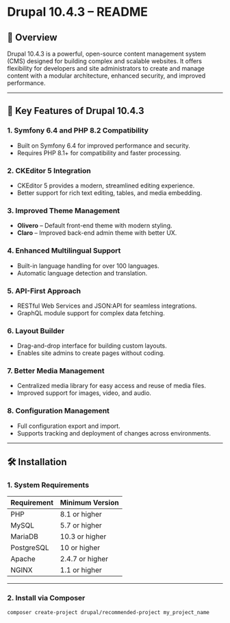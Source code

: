 # Drupal 10.4.3 – README

## 📌 Overview  
Drupal 10.4.3 is a powerful, open-source content management system (CMS) designed for building complex and scalable websites. It offers flexibility for developers and site administrators to create and manage content with a modular architecture, enhanced security, and improved performance.

---

## 🚀 Key Features of Drupal 10.4.3  
### 1. Symfony 6.4 and PHP 8.2 Compatibility  
- Built on Symfony 6.4 for improved performance and security.  
- Requires PHP 8.1+ for compatibility and faster processing.  

### 2. CKEditor 5 Integration  
- CKEditor 5 provides a modern, streamlined editing experience.  
- Better support for rich text editing, tables, and media embedding.  

### 3. Improved Theme Management  
- **Olivero** – Default front-end theme with modern styling.  
- **Claro** – Improved back-end admin theme with better UX.  

### 4. Enhanced Multilingual Support  
- Built-in language handling for over 100 languages.  
- Automatic language detection and translation.  

### 5. API-First Approach  
- RESTful Web Services and JSON:API for seamless integrations.  
- GraphQL module support for complex data fetching.  

### 6. Layout Builder  
- Drag-and-drop interface for building custom layouts.  
- Enables site admins to create pages without coding.  

### 7. Better Media Management  
- Centralized media library for easy access and reuse of media files.  
- Improved support for images, video, and audio.  

### 8. Configuration Management  
- Full configuration export and import.  
- Supports tracking and deployment of changes across environments.  

---

## 🛠️ Installation  
### 1. System Requirements  
| Requirement | Minimum Version |
|------------|-----------------|
| PHP        | 8.1 or higher   |
| MySQL      | 5.7 or higher   |
| MariaDB    | 10.3 or higher  |
| PostgreSQL | 10 or higher    |
| Apache     | 2.4.7 or higher |
| NGINX      | 1.1 or higher   |

---

### 2. Install via Composer  
```bash
composer create-project drupal/recommended-project my_project_name

